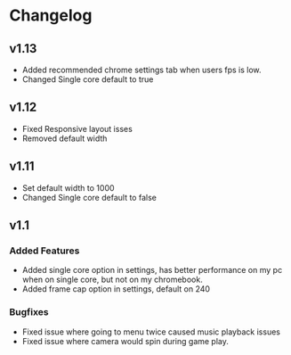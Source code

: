 # Changelog
## v1.13
- Added recommended chrome settings tab when users fps is low.
- Changed Single core default to true
## v1.12
- Fixed Responsive layout isses
- Removed default width 
## v1.11
- Set default width to 1000
- Changed Single core default to false
## v1.1  
### Added Features
- Added single core option in settings, has better performance on my pc when on single core, but not on my chromebook. 
- Added frame cap option in settings, default on 240
### Bugfixes
- Fixed issue where going to menu twice caused music playback issues 
- Fixed issue where camera would spin during game play.